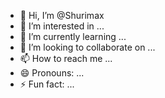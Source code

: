 - 👋 Hi, I’m @Shurimax
- 👀 I’m interested in ...
- 🌱 I’m currently learning ...
- 💞️ I’m looking to collaborate on ...
- 📫 How to reach me ...
- 😄 Pronouns: ...
- ⚡ Fun fact: ...

<!---
Shurimax/Shurimax is a ✨ special ✨ repository because its `README.md` (this file) appears on your GitHub profile.
You can click the Preview link to take a look at your changes.
--->
